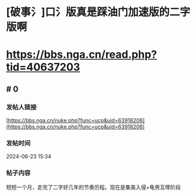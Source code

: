 # [破事氵]口氵版真是踩油门加速版的二字版啊
# https://bbs.nga.cn/read.php?tid=40637203

## \# 0
### 发帖人链接
[https://bbs.nga.cn/nuke.php?func=ucp&uid=63918206](https://bbs.nga.cn/nuke.php?func=ucp&uid=63918206)
### 发帖时间
2024-06-23 15:34
### 帖子内容
短短一个月，走完了二字好几年的节奏历程。现在是集美入侵+龟男互啄阶段
